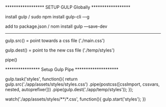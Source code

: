 ****************** SETUP GULP Globally ******************

install gulp / sudo npm install gulp-cli —g

add to package.json / nom install gulp —save-dev

--------------------------------------------

gulp.src() = point towards a css file  ('./main.css')

gulp.dest() = point to the new css file ('./temp/styles')

pipe()

**************** Setup Gulp Pipe ********************

gulp.task('styles', function(){
  return gulp.src('./app/assets/styles/styles.css')
    .pipe(postcss([cssImport, cssvars, nested, autoprefixer]))
    .pipe(gulp.dest('./app/temp/styles'));
});

watch('./app/assets/styles/**/*.css', function(){
  gulp.start('styles');
  })
